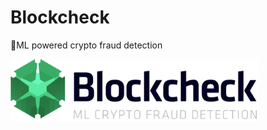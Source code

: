 # Blockcheck
🧠ML powered crypto fraud detection

<img src="images/blockcheck.png"
     alt="blockcheck logo"
     style="height: 100px;" />
